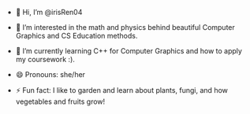 - 👋 Hi, I’m @irisRen04
- 👀 I’m interested in the math and physics behind beautiful Computer Graphics and CS Education methods.
- 🌱 I’m currently learning C++ for Computer Graphics and how to apply my coursework :).

- 😄 Pronouns: she/her
- ⚡ Fun fact: I like to garden and learn about plants, fungi, and how vegetables and fruits grow!
